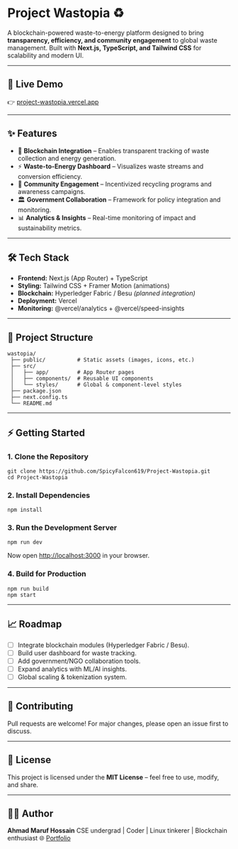# Project Wastopia ♻️

A blockchain-powered waste-to-energy platform designed to bring **transparency, efficiency, and community engagement** to global waste management.
Built with **Next.js, TypeScript, and Tailwind CSS** for scalability and modern UI.

---

## 🚀 Live Demo

👉 [project-wastopia.vercel.app](https://project-wastopia.vercel.app)

---

## ✨ Features

* 🔗 **Blockchain Integration** – Enables transparent tracking of waste collection and energy generation.
* ⚡ **Waste-to-Energy Dashboard** – Visualizes waste streams and conversion efficiency.
* 🎯 **Community Engagement** – Incentivized recycling programs and awareness campaigns.
* 🏛️ **Government Collaboration** – Framework for policy integration and monitoring.
* 📊 **Analytics & Insights** – Real-time monitoring of impact and sustainability metrics.

---

## 🛠️ Tech Stack

* **Frontend:** Next.js (App Router) + TypeScript
* **Styling:** Tailwind CSS + Framer Motion (animations)
* **Blockchain:** Hyperledger Fabric / Besu *(planned integration)*
* **Deployment:** Vercel
* **Monitoring:** @vercel/analytics + @vercel/speed-insights

---

## 📂 Project Structure

```
wastopia/
 ├── public/          # Static assets (images, icons, etc.)
 ├── src/
 │   ├── app/         # App Router pages
 │   ├── components/  # Reusable UI components
 │   └── styles/      # Global & component-level styles
 ├── package.json
 ├── next.config.ts
 └── README.md
```

---

## ⚡ Getting Started

### 1. Clone the Repository

```
git clone https://github.com/SpicyFalcon619/Project-Wastopia.git
cd Project-Wastopia
```

### 2. Install Dependencies

```
npm install
```

### 3. Run the Development Server

```
npm run dev
```

Now open [http://localhost:3000](http://localhost:3000) in your browser.

### 4. Build for Production

```
npm run build
npm start
```

---

## 📈 Roadmap

* [ ] Integrate blockchain modules (Hyperledger Fabric / Besu).
* [ ] Build user dashboard for waste tracking.
* [ ] Add government/NGO collaboration tools.
* [ ] Expand analytics with ML/AI insights.
* [ ] Global scaling & tokenization system.

---

## 🤝 Contributing

Pull requests are welcome! For major changes, please open an issue first to discuss.

---

## 📜 License

This project is licensed under the **MIT License** – feel free to use, modify, and share.

---

## 👨‍💻 Author

**Ahmad Maruf Hossain**
CSE undergrad | Coder | Linux tinkerer | Blockchain enthusiast
🌐 [Portfolio](https://spicyfalcon-portfolio.vercel.app/)
